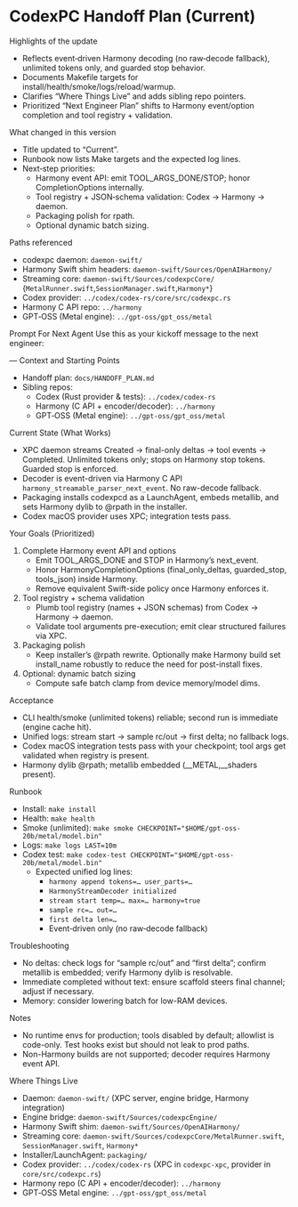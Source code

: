 # CodexPC Handoff Plan (Current)

Highlights of the update
- Reflects event‑driven Harmony decoding (no raw‑decode fallback), unlimited tokens only, and guarded stop behavior.
- Documents Makefile targets for install/health/smoke/logs/reload/warmup.
- Clarifies “Where Things Live” and adds sibling repo pointers.
- Prioritized “Next Engineer Plan” shifts to Harmony event/option completion and tool registry + validation.

What changed in this version
- Title updated to “Current”.
- Runbook now lists Make targets and the expected log lines.
- Next‑step priorities:
  - Harmony event API: emit TOOL_ARGS_DONE/STOP; honor CompletionOptions internally.
  - Tool registry + JSON‑schema validation: Codex → Harmony → daemon.
  - Packaging polish for rpath.
  - Optional dynamic batch sizing.

Paths referenced
- codexpc daemon: `daemon-swift/`
- Harmony Swift shim headers: `daemon-swift/Sources/OpenAIHarmony/`
- Streaming core: `daemon-swift/Sources/codexpcCore/` {`MetalRunner.swift`,`SessionManager.swift`,`Harmony*`}
- Codex provider: `../codex/codex-rs/core/src/codexpc.rs`
- Harmony C API repo: `../harmony`
- GPT‑OSS (Metal engine): `../gpt-oss/gpt_oss/metal`

Prompt For Next Agent
Use this as your kickoff message to the next engineer:

—
Context and Starting Points

- Handoff plan: `docs/HANDOFF_PLAN.md`
- Sibling repos:
  - Codex (Rust provider & tests): `../codex/codex-rs`
  - Harmony (C API + encoder/decoder): `../harmony`
  - GPT‑OSS (Metal engine): `../gpt-oss/gpt_oss/metal`

Current State (What Works)

- XPC daemon streams Created → final-only deltas → tool events → Completed. Unlimited tokens only; stops on Harmony stop tokens. Guarded stop is enforced.
- Decoder is event-driven via Harmony C API `harmony_streamable_parser_next_event`. No raw-decode fallback.
- Packaging installs codexpcd as a LaunchAgent, embeds metallib, and sets Harmony dylib to @rpath in the installer.
- Codex macOS provider uses XPC; integration tests pass.

Your Goals (Prioritized)

1. Complete Harmony event API and options
   - Emit TOOL_ARGS_DONE and STOP in Harmony’s next_event.
   - Honor HarmonyCompletionOptions (final_only_deltas, guarded_stop, tools_json) inside Harmony.
   - Remove equivalent Swift-side policy once Harmony enforces it.
2. Tool registry + schema validation
   - Plumb tool registry (names + JSON schemas) from Codex → Harmony → daemon.
   - Validate tool arguments pre-execution; emit clear structured failures via XPC.
3. Packaging polish
   - Keep installer’s @rpath rewrite. Optionally make Harmony build set install_name robustly to reduce the need for post-install fixes.
4. Optional: dynamic batch sizing
   - Compute safe batch clamp from device memory/model dims.

Acceptance

- CLI health/smoke (unlimited tokens) reliable; second run is immediate (engine cache hit).
- Unified logs: stream start → sample rc/out → first delta; no fallback logs.
- Codex macOS integration tests pass with your checkpoint; tool args get validated when registry is present.
- Harmony dylib @rpath; metallib embedded (__METAL,__shaders present).

Runbook

- Install: `make install`
- Health: `make health`
- Smoke (unlimited): `make smoke CHECKPOINT="$HOME/gpt-oss-20b/metal/model.bin"`
- Logs: `make logs LAST=10m`
- Codex test: `make codex-test CHECKPOINT="$HOME/gpt-oss-20b/metal/model.bin"`
  - Expected unified log lines:
    - `harmony append tokens=… user_parts=…`
    - `HarmonyStreamDecoder initialized`
    - `stream start temp=… max=… harmony=true`
    - `sample rc=… out=…`
    - `first delta len=…`
    - Event‑driven only (no raw‑decode fallback)

Troubleshooting

- No deltas: check logs for “sample rc/out” and “first delta”; confirm metallib is embedded; verify Harmony dylib is resolvable.
- Immediate completed without text: ensure scaffold steers final channel; adjust if necessary.
- Memory: consider lowering batch for low-RAM devices.

Notes

- No runtime envs for production; tools disabled by default; allowlist is code-only. Test hooks exist but should not leak to prod paths.
- Non-Harmony builds are not supported; decoder requires Harmony event API.

Where Things Live
- Daemon: `daemon-swift/` (XPC server, engine bridge, Harmony integration)
- Engine bridge: `daemon-swift/Sources/codexpcEngine/`
- Harmony Swift shim: `daemon-swift/Sources/OpenAIHarmony/`
- Streaming core: `daemon-swift/Sources/codexpcCore/MetalRunner.swift`, `SessionManager.swift`, `Harmony*`
- Installer/LaunchAgent: `packaging/`
- Codex provider: `../codex/codex-rs` (XPC in `codexpc-xpc`, provider in `core/src/codexpc.rs`)
- Harmony repo (C API + encoder/decoder): `../harmony`
- GPT‑OSS Metal engine: `../gpt-oss/gpt_oss/metal`
